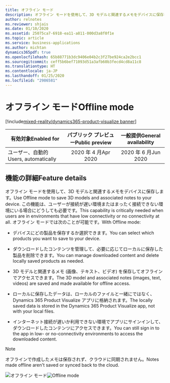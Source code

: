 ```yaml
---
title: オフライン モード
description: オフライン モードを使用して、3D モデルと関連するメモをデバイスに保存します。 これはインターネット接続が遅いか利用できない状況で、製品モデルにアクセスする必要がある場合に役立ちます。
author: relnotes
ms.reviewer: shjais
ms.date: 01/10/2020
ms.assetid: 25075ca7-6918-ea11-a811-000d3a8f0f1e
ms.topic: article
ms.service: business-applications
ms.author: michtan
dynamics365pdf: true
ms.openlocfilehash: 65b88771b3dc9406e04b2c3f27be924ca2e2bcc1
ms.sourcegitcommit: ceff5b6bef71093d51a3afb60b3fecd4cd8a11c8
ms.translationtype: HT
ms.contentlocale: ja-JP
ms.lasthandoff: 01/25/2020
ms.locfileid: "2986581"
---
```

# <a name="offline-mode"></a><span data-ttu-id="bda7e-104">オフライン モード</span><span class="sxs-lookup"><span data-stu-id="bda7e-104">Offline mode</span></span>
[!include[mixed-reality/dynamics365-product-visualize banner](../includes/mixed-reality/dynamics365-product-visualize.md)]

| <span data-ttu-id="bda7e-105">有効対象</span><span class="sxs-lookup"><span data-stu-id="bda7e-105">Enabled for</span></span>    |  <span data-ttu-id="bda7e-106">パブリック プレビュー</span><span class="sxs-lookup"><span data-stu-id="bda7e-106">Public preview</span></span> | <span data-ttu-id="bda7e-107">一般提供</span><span class="sxs-lookup"><span data-stu-id="bda7e-107">General availability</span></span> | 
| ---------- | :----------: |:----------: |
|<span data-ttu-id="bda7e-108">ユーザー、自動的</span><span class="sxs-lookup"><span data-stu-id="bda7e-108">Users, automatically</span></span>|<span data-ttu-id="bda7e-109">2020 年 4 月</span><span class="sxs-lookup"><span data-stu-id="bda7e-109">Apr 2020</span></span>| <span data-ttu-id="bda7e-110">2020 年 6 月</span><span class="sxs-lookup"><span data-stu-id="bda7e-110">Jun 2020</span></span>|






## <a name="feature-details"></a><span data-ttu-id="bda7e-111">機能の詳細</span><span class="sxs-lookup"><span data-stu-id="bda7e-111">Feature details</span></span>
<!--feature detail start -->
<span data-ttu-id="bda7e-112">オフライン モードを使用して、3D モデルと関連するメモをデバイスに保存します。</span><span class="sxs-lookup"><span data-stu-id="bda7e-112">Use Offline mode to save 3D models and associated notes to your device.</span></span> <span data-ttu-id="bda7e-113">この機能は、ユーザーが接続が遅い環境またはまったく接続できない環境にいる場合にどうしても必要です。</span><span class="sxs-lookup"><span data-stu-id="bda7e-113">This capability is critically needed when users are in environments that have low connectivity or no connectivity at all.</span></span> <span data-ttu-id="bda7e-114">オフライン モードでは次のことが可能です。</span><span class="sxs-lookup"><span data-stu-id="bda7e-114">With Offline mode:</span></span>

- <span data-ttu-id="bda7e-115">デバイスにどの製品を保存するか選択できます。</span><span class="sxs-lookup"><span data-stu-id="bda7e-115">You can select which products you want to save to your device.</span></span>

- <span data-ttu-id="bda7e-116">ダウンロードしたコンテンツを管理して、必要に応じてローカルに保存した製品を削除できます。</span><span class="sxs-lookup"><span data-stu-id="bda7e-116">You can manage downloaded content and delete locally saved products as needed.</span></span>

- <span data-ttu-id="bda7e-117">3D モデルと関連するメモ (画像、テキスト、ビデオ) を保存してオフラインでアクセスできます。</span><span class="sxs-lookup"><span data-stu-id="bda7e-117">The 3D model and associated notes (images, text, videos) are saved and made available for offline access.</span></span>

- <span data-ttu-id="bda7e-118">ローカルに保存したデータは、ローカルのファイルと一緒にではなく、Dynamics 365 Product Visualize アプリに格納されます。</span><span class="sxs-lookup"><span data-stu-id="bda7e-118">The locally saved data is stored in the Dynamics 365 Product Visualize app, not with your local files.</span></span>

- <span data-ttu-id="bda7e-119">インターネット接続が遅いか利用できない環境でアプリにサインインして、ダウンロードしたコンテンツにアクセスできます。</span><span class="sxs-lookup"><span data-stu-id="bda7e-119">You can still sign in to the app in low- or no-connectivity environments to access the downloaded content.</span></span>

> [!NOTE]
> <span data-ttu-id="bda7e-120">オフラインで作成したメモは保存されず、クラウドに同期されません。</span><span class="sxs-lookup"><span data-stu-id="bda7e-120">Notes made offline aren't saved or synced back to the cloud.</span></span>  
<!--feature detail end -->

<span data-ttu-id="bda7e-121">![オフライン モード](media/offlinemodev2.jpg "オフライン モード")</span><span class="sxs-lookup"><span data-stu-id="bda7e-121">![Offline mode](media/offlinemodev2.jpg "Offline mode")</span></span>
<!-- Picture 1 -->








